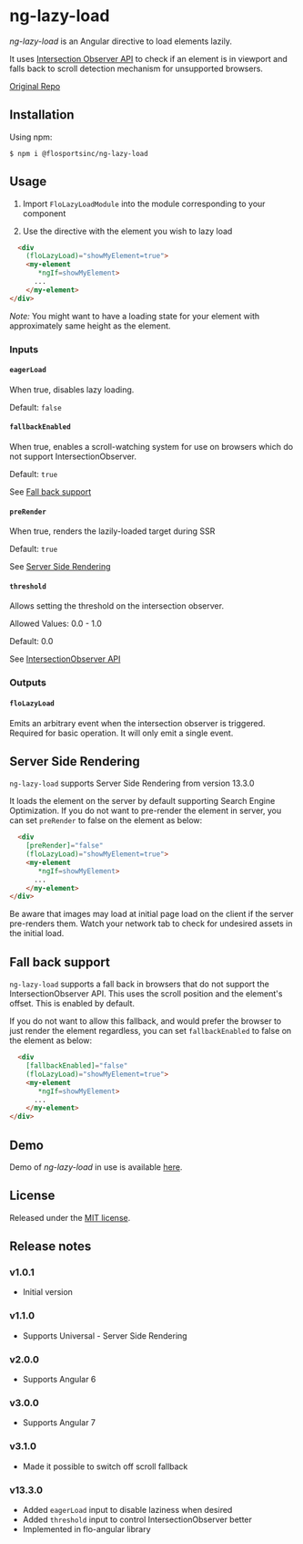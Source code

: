 # ng-lazy-load
*ng-lazy-load* is an Angular directive to load elements lazily. 

It uses [Intersection Observer API](https://developer.mozilla.org/en-US/docs/Web/API/Intersection_Observer_API)
to check if an element is in viewport and falls back to scroll detection mechanism for unsupported browsers.

[Original Repo](https://github.com/TradeMe/ng-defer-load)

## Installation

Using npm:
```shell
$ npm i @flosportsinc/ng-lazy-load
```
## Usage

1. Import `FloLazyLoadModule` into the module corresponding to your component

2. Use the directive with the element you wish to lazy load
```html
  <div
    (floLazyLoad)="showMyElement=true">
    <my-element
       *ngIf=showMyElement>
      ...
    </my-element>
</div>
```
*Note:* You might want to have a loading state for your element with
approximately same height as the element.

### Inputs

#### `eagerLoad`

When true, disables lazy loading.

Default: `false`

#### `fallbackEnabled`

When true, enables a scroll-watching system for use on browsers which do not
support IntersectionObserver.

Default: `true`

See [Fall back support](#fall-back-support)

#### `preRender`

When true, renders the lazily-loaded target during SSR

Default: `true`

See [Server Side Rendering](#server-side-rendering)

#### `threshold`

Allows setting the threshold on the intersection observer.

Allowed Values: 0.0 - 1.0

Default: 0.0

See [IntersectionObserver API](https://developer.mozilla.org/en-US/docs/Web/API/Intersection_Observer_API)

### Outputs

#### `floLazyLoad`

Emits an arbitrary event when the intersection observer is triggered. Required
for basic operation. It will only emit a single event.

## Server Side Rendering

`ng-lazy-load` supports Server Side Rendering from version 13.3.0

It loads the element on the server by default supporting Search Engine
Optimization. If you do not want to pre-render the element in server, you can
set `preRender` to false on the element as below:

```html
  <div
    [preRender]="false"
    (floLazyLoad)="showMyElement=true">
    <my-element
       *ngIf=showMyElement>
      ...
    </my-element>
</div>
```

Be aware that images may load at initial page load on the client if the server
pre-renders them. Watch your network tab to check for undesired assets in the
initial load.

## Fall back support

`ng-lazy-load` supports a fall back in browsers that do not support the
IntersectionObserver API. This uses the scroll position and the element's
offset. This is enabled by default.

If you do not want to allow this fallback, and would prefer the browser to just
render the element regardless, you can set `fallbackEnabled` to false on the
element as below:

```html
  <div
    [fallbackEnabled]="false"
    (floLazyLoad)="showMyElement=true">
    <my-element
       *ngIf=showMyElement>
      ...
    </my-element>
</div>
```

## Demo

Demo of *ng-lazy-load* in use is available
[here](https://flosports-component-library.herokuapp.com/lazy-load/demo).

## License

Released under the
[MIT license](https://github.com/TradeMe/ng-lazy-load/blob/master/README.md).

## Release notes

### v1.0.1 
  * Initial version

### v1.1.0 
  * Supports Universal - Server Side Rendering

### v2.0.0 
  * Supports Angular 6

### v3.0.0 
  * Supports Angular 7

### v3.1.0 
  * Made it possible to switch off scroll fallback

### v13.3.0
  * Added `eagerLoad` input to disable laziness when desired
  * Added `threshold` input to control IntersectionObserver better
  * Implemented in flo-angular library
